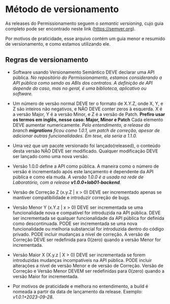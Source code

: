 # Método de versionamento 

As releases do Permissionamento seguem o _semantic versioning_, cujo guia completo pode ser encontrado neste link (https://semver.org). 

Por motivos de praticidade, esse arquivo contém um guia menor e resumido de versionamento, e como estamos utilizando ele.

## Regras de versionamento

* Software usando Versionamento Semântico DEVE declarar uma API pública. _No repositório do Permissionamento, estamos considerando a API pública como sendo as ABIs dos contratos. A definição de API depende do caso, mas no geral, é uma biblioteca, aplicativo ou software._

* Um número de versão normal DEVE ter o formato de X.Y.Z, onde X, Y, e Z são inteiros não negativos, e NÃO DEVE conter zeros à esquerda. X é a versão Major, Y é a versão Minor, e Z é a versão de Patch. **Prefiro usar os termos em inglês, nesse caso: Major, Minor e Patch**
Cada elemento DEVE aumentar numericamente. _Pelo entendimento, a release da branch **migrations** ficou como 1.0.1, um patch de correção, apesar de adicionar outras funcionalidades. Em tese, ela seria a 1.1.0._ 
* Uma vez que um pacote versionado foi lançado(released), o conteúdo desta versão NÃO DEVE ser modificado. Qualquer modificação DEVE ser lançado como uma nova versão.
* Versão 1.0.0 define a API como pública. A maneira como o número de versão é incrementado após este lançamento é dependente da API pública e como ela muda. _A versão 1.0.0 é a usada na rede de Laboratório, com a release **v1.0.0+lab01-backend**._
* Versão de Correção Z (x.y.Z | x > 0) DEVE ser incrementado apenas se mantiver compatibilidade e introduzir correção de bugs.
* Versão Menor Y (x.Y.z | x > 0) DEVE ser incrementada se uma funcionalidade nova e compatível for introduzida na API pública. DEVE ser incrementada se qualquer funcionalidade da API pública for definida como descontinuada. PODE ser incrementada se uma nova funcionalidade ou melhoria substancial for introduzida dentro do código privado. PODE incluir mudanças a nível de correção. A versão de Correção DEVE ser redefinida para 0(zero) quando a versão Menor for incrementada.
* Versão Maior X (X.y.z | X > 0) DEVE ser incrementada se forem introduzidas mudanças incompatíveis na API pública. PODE incluir alterações a nível de versão Menor e de versão de Correção. Versão de Correção e Versão Menor DEVEM ser redefinidas para 0(zero) quando a versão Maior for incrementada.
* Por motivos de praticidade e melhora no entendimento, a build é nomeada a partir da data de lançamento da release. Exemplo: _v1.0.1+2023-09-28_. 
